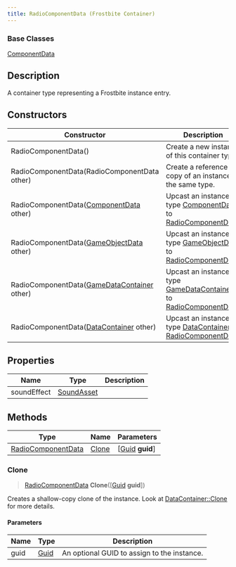 ```yaml
---
title: RadioComponentData (Frostbite Container)
---
```

### Base Classes

[ComponentData](ComponentData)

## Description

A container type representing a Frostbite instance entry.

## Constructors

| Constructor                                                                   | Description                                                                                                                 |
| ----------------------------------------------------------------------------- | --------------------------------------------------------------------------------------------------------------------------- |
| RadioComponentData()                                                          | Create a new instance of this container type.                                                                               |
| RadioComponentData(RadioComponentData other)                                  | Create a reference copy of an instance of the same type.                                                                    |
| RadioComponentData([ComponentData](ComponentData) other)                      | Upcast an instance of type [ComponentData](ComponentData) to [RadioComponentData](RadioComponentData).                      |
| RadioComponentData([GameObjectData](GameObjectData) other)                    | Upcast an instance of type [GameObjectData](GameObjectData) to [RadioComponentData](RadioComponentData).                    |
| RadioComponentData([GameDataContainer](GameDataContainer) other)              | Upcast an instance of type [GameDataContainer](GameDataContainer) to [RadioComponentData](RadioComponentData).              |
| RadioComponentData([DataContainer](/vext/ref/cls/shr/datacontainer) other) | Upcast an instance of type [DataContainer](/vext/ref/cls/shr/datacontainer) to [RadioComponentData](RadioComponentData). |

## Properties

| Name        | Type                     | Description |
| ----------- | ------------------------ | ----------- |
| soundEffect | [SoundAsset](SoundAsset) |             |

## Methods

| Type                                     | Name            | Parameters                                     |
| ---------------------------------------- | --------------- | ---------------------------------------------- |
| [RadioComponentData](RadioComponentData) | [Clone](#clone) | \[[Guid](/vext/ref/cls/shr/guid) **guid**\] |

### Clone

> [RadioComponentData](RadioComponentData) **Clone**(\[[Guid](/vext/ref/cls/shr/guid) **guid**\])

Creates a shallow-copy clone of the instance. Look at [DataContainer::Clone](/vext/ref/cls/shr/datacontainer#clone) for more details.

#### Parameters

| Name | Type         | Description                                 |
| ---- | ------------ | ------------------------------------------- |
| guid | [Guid](Guid) | An optional GUID to assign to the instance. |
